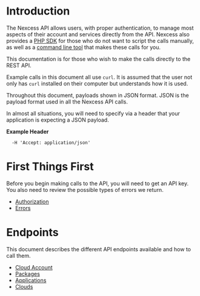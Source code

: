 # Introduction

The Nexcess API allows users, with proper authentication, to manage most aspects of their account and services directly from the API. Nexcess also provides a [PHP SDK](https://github.com/nexcess/nexcess-php-sdk) for those who do not want to script the calls manually, as well as a [command line tool](https://github.com/nexcess/nexcess-cli) that makes these calls for you.

This documentation is for those who wish to make the calls directly to the REST API.

Example calls in this document all use `curl`. It is assumed that the user not only has `curl` installed on their computer but understands how it is used.

Throughout this document, payloads shown in JSON format. JSON is the payload format used in all the Nexcess API calls.

In almost all situations, you will need to specify via a header that your application is expecting a JSON payload.

__Example Header__
```
  -H 'Accept: application/json'
```

# First Things First

Before you begin making calls to the API, you will need to get an API key. You also need to review the possible types of errors we return.

- [Authorization](Authorization.md)
- [Errors](Errors.md)


# Endpoints

This document describes the different API endpoints available and how to call them.

- [Cloud Account](CloudAccount.md)
- [Packages](Packages.md)
- [Applications](Applications.md)
- [Clouds](Clouds.md)
